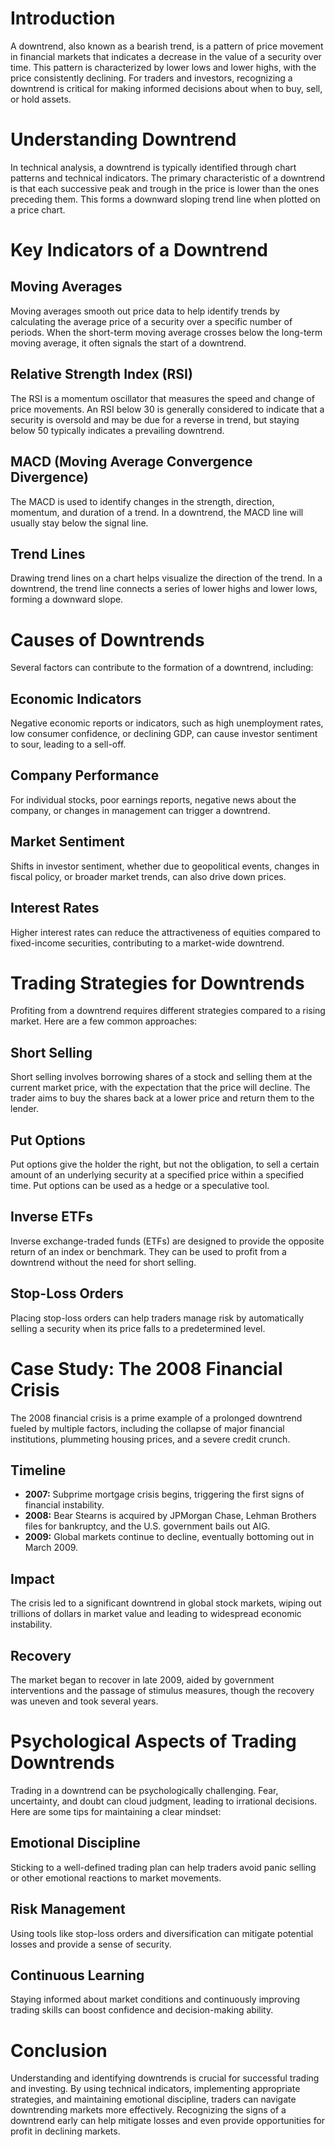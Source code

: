# Introduction

A downtrend, also known as a bearish trend, is a pattern of price movement in financial markets that indicates a decrease in the value of a security over time. This pattern is characterized by lower lows and lower highs, with the price consistently declining. For traders and investors, recognizing a downtrend is critical for making informed decisions about when to buy, sell, or hold assets.

# Understanding Downtrend

In technical analysis, a downtrend is typically identified through chart patterns and technical indicators. The primary characteristic of a downtrend is that each successive peak and trough in the price is lower than the ones preceding them. This forms a downward sloping trend line when plotted on a price chart.

# Key Indicators of a Downtrend

## Moving Averages
Moving averages smooth out price data to help identify trends by calculating the average price of a security over a specific number of periods. When the short-term moving average crosses below the long-term moving average, it often signals the start of a downtrend.

## Relative Strength Index (RSI)
The RSI is a momentum oscillator that measures the speed and change of price movements. An RSI below 30 is generally considered to indicate that a security is oversold and may be due for a reverse in trend, but staying below 50 typically indicates a prevailing downtrend.

## MACD (Moving Average Convergence Divergence)
The MACD is used to identify changes in the strength, direction, momentum, and duration of a trend. In a downtrend, the MACD line will usually stay below the signal line.

## Trend Lines
Drawing trend lines on a chart helps visualize the direction of the trend. In a downtrend, the trend line connects a series of lower highs and lower lows, forming a downward slope.

# Causes of Downtrends

Several factors can contribute to the formation of a downtrend, including:

## Economic Indicators
Negative economic reports or indicators, such as high unemployment rates, low consumer confidence, or declining GDP, can cause investor sentiment to sour, leading to a sell-off.

## Company Performance
For individual stocks, poor earnings reports, negative news about the company, or changes in management can trigger a downtrend.

## Market Sentiment
Shifts in investor sentiment, whether due to geopolitical events, changes in fiscal policy, or broader market trends, can also drive down prices.

## Interest Rates
Higher interest rates can reduce the attractiveness of equities compared to fixed-income securities, contributing to a market-wide downtrend.

# Trading Strategies for Downtrends

Profiting from a downtrend requires different strategies compared to a rising market. Here are a few common approaches:

## Short Selling
Short selling involves borrowing shares of a stock and selling them at the current market price, with the expectation that the price will decline. The trader aims to buy the shares back at a lower price and return them to the lender.

## Put Options
Put options give the holder the right, but not the obligation, to sell a certain amount of an underlying security at a specified price within a specified time. Put options can be used as a hedge or a speculative tool.

## Inverse ETFs
Inverse exchange-traded funds (ETFs) are designed to provide the opposite return of an index or benchmark. They can be used to profit from a downtrend without the need for short selling.

## Stop-Loss Orders
Placing stop-loss orders can help traders manage risk by automatically selling a security when its price falls to a predetermined level.

# Case Study: The 2008 Financial Crisis

The 2008 financial crisis is a prime example of a prolonged downtrend fueled by multiple factors, including the collapse of major financial institutions, plummeting housing prices, and a severe credit crunch.

## Timeline
- **2007:** Subprime mortgage crisis begins, triggering the first signs of financial instability.
- **2008:** Bear Stearns is acquired by JPMorgan Chase, Lehman Brothers files for bankruptcy, and the U.S. government bails out AIG.
- **2009:** Global markets continue to decline, eventually bottoming out in March 2009.

## Impact
The crisis led to a significant downtrend in global stock markets, wiping out trillions of dollars in market value and leading to widespread economic instability.

## Recovery
The market began to recover in late 2009, aided by government interventions and the passage of stimulus measures, though the recovery was uneven and took several years.

# Psychological Aspects of Trading Downtrends

Trading in a downtrend can be psychologically challenging. Fear, uncertainty, and doubt can cloud judgment, leading to irrational decisions. Here are some tips for maintaining a clear mindset:

## Emotional Discipline
Sticking to a well-defined trading plan can help traders avoid panic selling or other emotional reactions to market movements.

## Risk Management
Using tools like stop-loss orders and diversification can mitigate potential losses and provide a sense of security.

## Continuous Learning
Staying informed about market conditions and continuously improving trading skills can boost confidence and decision-making ability.

# Conclusion

Understanding and identifying downtrends is crucial for successful trading and investing. By using technical indicators, implementing appropriate strategies, and maintaining emotional discipline, traders can navigate downtrending markets more effectively. Recognizing the signs of a downtrend early can help mitigate losses and even provide opportunities for profit in declining markets.